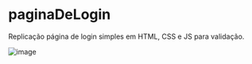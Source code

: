 # paginaDeLogin
Replicação página de login simples em HTML, CSS e JS para validação.

![image](https://user-images.githubusercontent.com/101480382/170801973-543f08fa-ef35-4b41-8af3-47a8b2e64f6e.png)
